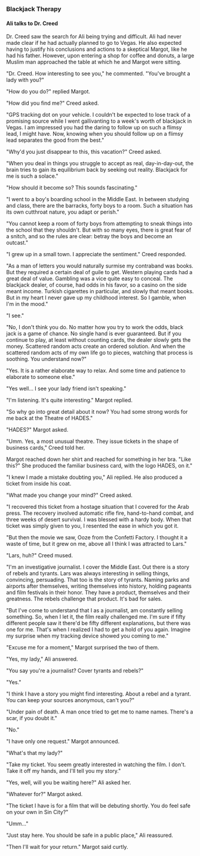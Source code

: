 ### Blackjack Therapy
<!--
= Chapter 10: Blackjack Therapy
Characters: Margot, Ali Johnson, Dr. Creed
Tags: [Tyrant's Aura][The Grand Scope of Random Acts][Rebels and Tyrants]
Status: Annotated::Staging
Synopsis: Creed, following up on the potential idea that Ali was actually serious when he suggested that he would go to Vegas to play blackjack, is discovered by Ali who put a tracing mechanism on his car. Here Ali meets Margot, who is eager to let someone know the truth regarding the murder she is later revealed to commit in the film The Garden of Treason. Before these revelations, Ali speaks of his boyhood in a Muslim boarding school.
-->

#### Ali talks to Dr. Creed

Dr. Creed saw the search for Ali being trying and difficult. Ali had never made clear if he had actually planned to go to Vegas. He also expected having to justify his conclusions and actions to a skeptical Margot, like he had his father. However, upon entering a shop for coffee and donuts, a large Muslim man approached the table at which he and Margot were sitting.

"Dr. Creed. How interesting to see you," he commented. "You've brought a lady with you?"

"How do you do?" replied Margot.

"How did you find me?" Creed asked.

"GPS tracking dot on your vehicle. I couldn't be expected to lose track of a promising source while I went gallivanting to a week's worth of blackjack in Vegas. I am impressed you had the daring to follow up on such a flimsy lead, I might have. Now, knowing when you should follow up on a flimsy lead separates the good from the best."

"Why'd you just disappear to this, this vacation?" Creed asked.

"When you deal in things you struggle to accept as real, day-in-day-out, the brain tries to gain its equilibrium back by seeking out reality. Blackjack for me is such a solace."

"How should it become so? This sounds fascinating."

"I went to a boy's boarding school in the Middle East. In between studying and class, there are the barracks, forty boys to a room. Such a situation has its own cutthroat nature, you adapt or perish."

"You cannot keep a room of forty boys from attempting to sneak things into the school that they shouldn't. But with so many eyes, there is great fear of a snitch, and so the rules are clear: betray the boys and become an outcast."

"I grew up in a small town. I appreciate the sentiment." Creed responded.

"As a man of letters you would naturally surmise my contraband was books. But they required a certain deal of guile to get. Western playing cards had a great deal of value. Gambling was a vice quite easy to conceal. The blackjack dealer, of course, had odds in his favor, so a casino on the side meant income. Turkish cigarettes in particular, and slowly that meant books. But in my heart I never gave up my childhood interest. So I gamble, when I'm in the mood."

"I see."

"No, I don't think you do. No matter how you try to work the odds, black jack is a game of chance. No single hand is ever guaranteed. But if you continue to play, at least without counting cards, the dealer slowly gets the money. Scattered random acts create an ordered solution. And when the scattered random acts of my own life go to pieces, watching that process is soothing. You understand now?"

"Yes. It is a rather elaborate way to relax. And some time and patience to elaborate to someone else."

"Yes well... I see your lady friend isn't speaking."

"I'm listening. It's quite interesting." Margot replied.

"So why go into great detail about it now? You had some strong words for me back at the Theatre of HADES."

"HADES?" Margot asked.

"Umm. Yes, a most unusual theatre. They issue tickets in the shape of business cards," Creed told her.

Margot reached down her shirt and reached for something in her bra. "Like this?" She produced the familiar business card, with the logo HADES, on it."

"I knew I made a mistake doubting you," Ali replied. He also produced a ticket from inside his coat.

"What made you change your mind?" Creed asked.

"I recovered this ticket from a hostage situation that I covered for the Arab press. The recovery involved automatic rifle fire, hand-to-hand combat, and three weeks of desert survival. I was blessed with a hardy body. When that ticket was simply given to you, I resented the ease in which you got it.

"But then the movie we saw, Ooze from the Confetti Factory. I thought it a waste of time, but it grew on me, above all I think I was attracted to Lars."

"Lars, huh?" Creed mused.

"I'm an investigative journalist. I cover the Middle East. Out there is a story of rebels and tyrants. Lars was always interesting in selling things, convincing, persuading. That too is the story of tyrants. Naming parks and airports after themselves, writing themselves into history, holding pageants and film festivals in their honor. They have a product, themselves and their greatness. The rebels challenge that product. It's bad for sales.

"But I've come to understand that I as a journalist, am constantly selling something. So, when I let it, the film really challenged me. I'm sure if fifty different people saw it there'd be fifty different explanations, but there was one for me. That's when I realized I had to get a hold of you again. Imagine my surprise when my tracking device showed you coming to me."

"Excuse me for a moment," Margot surprised the two of them.

"Yes, my lady," Ali answered.

"You say you're a journalist? Cover tyrants and rebels?"

"Yes."

"I think I have a story you might find interesting. About a rebel and a tyrant. You can keep your sources anonymous, can't you?"

"Under pain of death. A man once tried to get me to name names. There's a scar, if you doubt it."

"No."

"I have only one request." Margot announced.

"What's that my lady?"

"Take my ticket. You seem greatly interested in watching the film. I don't. Take it off my hands, and I'll tell you my story."

"Yes, well, will you be waiting here?" Ali asked her.

"Whatever for?" Margot asked.

"The ticket I have is for a film that will be debuting shortly. You do feel safe on your own in Sin City?"

"Umm..."

"Just stay here. You should be safe in a public place," Ali reassured.

"Then I'll wait for your return." Margot said curtly.
<!--
Quotes and Images:
"The tyrant is someone who is always selling the story of their greatness."
Black Jack: represents the inevitable result of random acts. In the case of Black Jack it is the inevitable success of the dealer that has the odds in his favor.
Rebels and Tyrants.
-->
